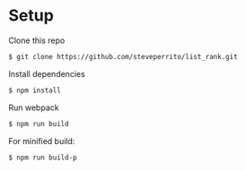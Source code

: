 # Setup
Clone this repo
```bash
$ git clone https://github.com/steveperrito/list_rank.git
```
Install dependencies
```bash
$ npm install
```
Run webpack
```bash
$ npm run build
```
For minified build:
```bash
$ npm run build-p
```